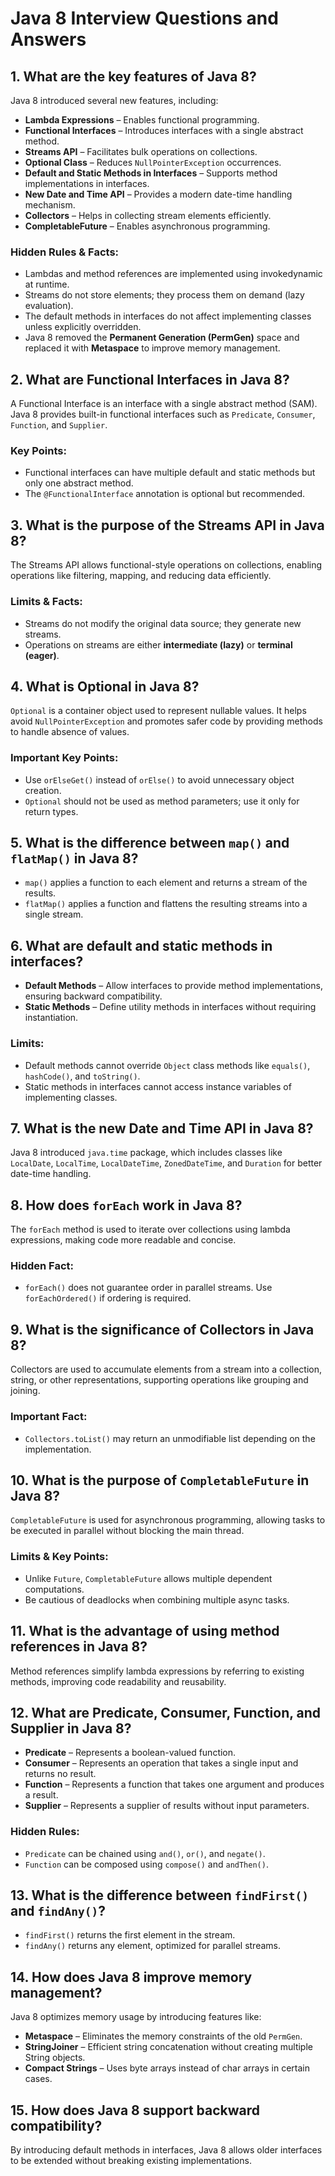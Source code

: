 # Java 8 Interview Questions and Answers

## 1. What are the key features of Java 8?
Java 8 introduced several new features, including:
- **Lambda Expressions** – Enables functional programming.
- **Functional Interfaces** – Introduces interfaces with a single abstract method.
- **Streams API** – Facilitates bulk operations on collections.
- **Optional Class** – Reduces `NullPointerException` occurrences.
- **Default and Static Methods in Interfaces** – Supports method implementations in interfaces.
- **New Date and Time API** – Provides a modern date-time handling mechanism.
- **Collectors** – Helps in collecting stream elements efficiently.
- **CompletableFuture** – Enables asynchronous programming.

### Hidden Rules & Facts:
- Lambdas and method references are implemented using invokedynamic at runtime.
- Streams do not store elements; they process them on demand (lazy evaluation).
- The default methods in interfaces do not affect implementing classes unless explicitly overridden.
- Java 8 removed the **Permanent Generation (PermGen)** space and replaced it with **Metaspace** to improve memory management.

## 2. What are Functional Interfaces in Java 8?
A Functional Interface is an interface with a single abstract method (SAM). Java 8 provides built-in functional interfaces such as `Predicate`, `Consumer`, `Function`, and `Supplier`.

### Key Points:
- Functional interfaces can have multiple default and static methods but only one abstract method.
- The `@FunctionalInterface` annotation is optional but recommended.

## 3. What is the purpose of the Streams API in Java 8?
The Streams API allows functional-style operations on collections, enabling operations like filtering, mapping, and reducing data efficiently.

### Limits & Facts:
- Streams do not modify the original data source; they generate new streams.
- Operations on streams are either **intermediate (lazy)** or **terminal (eager)**.

## 4. What is Optional in Java 8?
`Optional` is a container object used to represent nullable values. It helps avoid `NullPointerException` and promotes safer code by providing methods to handle absence of values.

### Important Key Points:
- Use `orElseGet()` instead of `orElse()` to avoid unnecessary object creation.
- `Optional` should not be used as method parameters; use it only for return types.

## 5. What is the difference between `map()` and `flatMap()` in Java 8?
- `map()` applies a function to each element and returns a stream of the results.
- `flatMap()` applies a function and flattens the resulting streams into a single stream.

## 6. What are default and static methods in interfaces?
- **Default Methods** – Allow interfaces to provide method implementations, ensuring backward compatibility.
- **Static Methods** – Define utility methods in interfaces without requiring instantiation.

### Limits:
- Default methods cannot override `Object` class methods like `equals()`, `hashCode()`, and `toString()`.
- Static methods in interfaces cannot access instance variables of implementing classes.

## 7. What is the new Date and Time API in Java 8?
Java 8 introduced `java.time` package, which includes classes like `LocalDate`, `LocalTime`, `LocalDateTime`, `ZonedDateTime`, and `Duration` for better date-time handling.

## 8. How does `forEach` work in Java 8?
The `forEach` method is used to iterate over collections using lambda expressions, making code more readable and concise.

### Hidden Fact:
- `forEach()` does not guarantee order in parallel streams. Use `forEachOrdered()` if ordering is required.

## 9. What is the significance of Collectors in Java 8?
Collectors are used to accumulate elements from a stream into a collection, string, or other representations, supporting operations like grouping and joining.

### Important Fact:
- `Collectors.toList()` may return an unmodifiable list depending on the implementation.

## 10. What is the purpose of `CompletableFuture` in Java 8?
`CompletableFuture` is used for asynchronous programming, allowing tasks to be executed in parallel without blocking the main thread.

### Limits & Key Points:
- Unlike `Future`, `CompletableFuture` allows multiple dependent computations.
- Be cautious of deadlocks when combining multiple async tasks.

## 11. What is the advantage of using method references in Java 8?
Method references simplify lambda expressions by referring to existing methods, improving code readability and reusability.

## 12. What are Predicate, Consumer, Function, and Supplier in Java 8?
- **Predicate** – Represents a boolean-valued function.
- **Consumer** – Represents an operation that takes a single input and returns no result.
- **Function** – Represents a function that takes one argument and produces a result.
- **Supplier** – Represents a supplier of results without input parameters.

### Hidden Rules:
- `Predicate` can be chained using `and()`, `or()`, and `negate()`.
- `Function` can be composed using `compose()` and `andThen()`.

## 13. What is the difference between `findFirst()` and `findAny()`?
- `findFirst()` returns the first element in the stream.
- `findAny()` returns any element, optimized for parallel streams.

## 14. How does Java 8 improve memory management?
Java 8 optimizes memory usage by introducing features like:
- **Metaspace** – Eliminates the memory constraints of the old `PermGen`.
- **StringJoiner** – Efficient string concatenation without creating multiple String objects.
- **Compact Strings** – Uses byte arrays instead of char arrays in certain cases.

## 15. How does Java 8 support backward compatibility?
By introducing default methods in interfaces, Java 8 allows older interfaces to be extended without breaking existing implementations.

